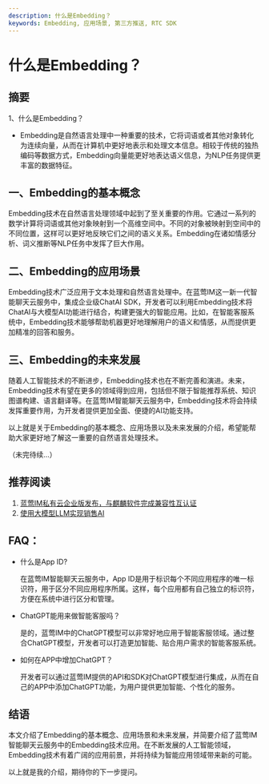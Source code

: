 ```yaml
---
description: 什么是Embedding？
keywords: Embedding, 应用场景, 第三方推送, RTC SDK
---
```

# 什么是Embedding？

## 摘要

1、什么是Embedding？
   - Embedding是自然语言处理中一种重要的技术，它将词语或者其他对象转化为连续向量，从而在计算机中更好地表示和处理文本信息。相较于传统的独热编码等数据方式，Embedding向量能更好地表达语义信息，为NLP任务提供更丰富的数据特征。

## 一、Embedding的基本概念
Embedding技术在自然语言处理领域中起到了至关重要的作用。它通过一系列的数学计算将词语或其他对象映射到一个高维空间中。不同的对象被映射到空间中的不同位置，这样可以更好地反映它们之间的语义关系。Embedding在诸如情感分析、词义推断等NLP任务中发挥了巨大作用。

## 二、Embedding的应用场景
Embedding技术广泛应用于文本处理和自然语言处理中。在蓝莺IM这一新一代智能聊天云服务中，集成企业级ChatAI SDK，开发者可以利用Embedding技术将ChatAI与大模型AI功能进行结合，构建更强大的智能应用。比如，在智能客服系统中，Embedding技术能够帮助机器更好地理解用户的语义和情感，从而提供更加精准的回答和服务。

## 三、Embedding的未来发展
随着人工智能技术的不断进步，Embedding技术也在不断完善和演进。未来，Embedding技术有望在更多的领域得到应用，包括但不限于智能推荐系统、知识图谱构建、语言翻译等。在蓝莺IM智能聊天云服务中，Embedding技术将会持续发挥重要作用，为开发者提供更加全面、便捷的AI功能支持。

以上就是关于Embedding的基本概念、应用场景以及未来发展的介绍，希望能帮助大家更好地了解这一重要的自然语言处理技术。

（未完待续...）

## 推荐阅读

1. [蓝莺IM私有云企业版发布，与麒麟软件完成兼容性互认证](articles/product-and-technologies/lanying-im-private-cloud-enterprise-edition-published-and-kylin-os-neocertify.html)
2. [使用大模型LLM实现销售AI](articles/product-and-technologies/Implement-Sales-AI-with-Large-Language-Model.html)

## FAQ：

- 什么是App ID?

  在蓝莺IM智能聊天云服务中，App ID是用于标识每个不同应用程序的唯一标识符，用于区分不同应用程序所属。这样，每个应用都有自己独立的标识符，方便在系统中进行区分和管理。

- ChatGPT能用来做智能客服吗？

  是的，蓝莺IM中的ChatGPT模型可以非常好地应用于智能客服领域。通过整合ChatGPT模型，开发者可以打造更加智能、贴合用户需求的智能客服系统。

- 如何在APP中增加ChatGPT？

  开发者可以通过蓝莺IM提供的API和SDK对ChatGPT模型进行集成，从而在自己的APP中添加ChatGPT功能，为用户提供更加智能、个性化的服务。

## 结语
本文介绍了Embedding的基本概念、应用场景和未来发展，并简要介绍了蓝莺IM智能聊天云服务中的Embedding技术应用。在不断发展的人工智能领域，Embedding技术有着广阔的应用前景，并将持续为智能应用领域带来新的可能。

以上就是我的介绍，期待你的下一步提问。
